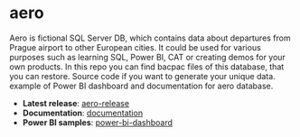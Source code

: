 # aero
Aero is fictional SQL Server DB, which contains data about departures from Prague airport to other European cities. It could be used for various purposes such as learning SQL, Power BI, CAT or creating demos for your own products. In this repo you can find bacpac files of this database, that you can restore. Source code if you want to generate your unique data. example of Power BI dashboard and documentation for aero database.
* **Latest release**: [aero-release](aero-release)
* **Documentation**: [documentation](documentation)
* **Power BI samples**: [power-bi-dashboard](power-bi-dashboard)
